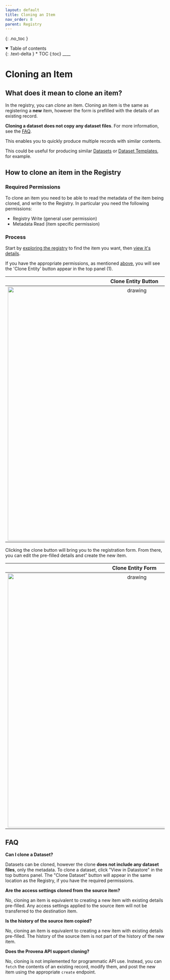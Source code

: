 ```yaml
---
layout: default
title: Cloning an Item
nav_order: 8
parent: Registry
---
```


{: .no_toc }

<details  open markdown="block">
  <summary>
    Table of contents
  </summary>
{: .text-delta }
* TOC
{:toc}
____
</details>

# Cloning an Item

## What does it mean to clone an item?

In the registry, you can _clone_ an item. Cloning an item is the same as registering a **new** item, however the form is prefilled with the details of an existing record.

**Cloning a dataset does not copy any dataset files**. For more information, see the [FAQ](#faq).

This enables you to quickly produce multiple records with similar contents.

This could be useful for producing similar [Datasets](../../data-store/overview) or [Dataset Templates](../provenance/registering-model-runs/model-workflow-configuration#dataset-template), for example.

## How to clone an item in the Registry

### Required Permissions

To clone an item you need to be able to read the metadata of the item being cloned, and write to the Registry. In particular you need the following permissions:

-   Registry Write (general user permission)
-   Metadata Read (item specific permission)

### Process

Start by [exploring the registry](./exploring_the_registry) to find the item you want, then [view it's details](./exploring_the_registry#viewing-records).

If you have the appropriate permissions, as mentioned [above](#required-permissions), you will see the 'Clone Entity' button appear in the top panel (1).

|                                     Clone Entity Button                                      |
| :------------------------------------------------------------------------------------------: |
| <img src="../../assets/images/registry/clone_item_button.png" alt="drawing" width="800"/> |

Clicking the clone button will bring you to the registration form. From there, you can edit the pre-filled details and create the new item.

|                                     Clone Entity Form                                      |
| :----------------------------------------------------------------------------------------: |
| <img src="../../assets/images/registry/clone_item_form.png" alt="drawing" width="800"/> |

## FAQ

**Can I clone a Dataset?**

Datasets can be cloned, however the clone **does not include any dataset files**, only the metadata. To clone a dataset, click "View in Datastore" in the top buttons panel. The "Clone Dataset" button will appear in the same location as the Registry, if you have the required permissions.

**Are the access settings cloned from the source item?**

No, cloning an item is equivalent to creating a new item with existing details pre-filled. Any access settings applied to the source item will not be transferred to the destination item.

**Is the history of the source item copied?**

No, cloning an item is equivalent to creating a new item with existing details pre-filled. The history of the source item is not part of the history of the new item.

**Does the Provena API support cloning?**

No, cloning is not implemented for programmatic API use. Instead, you can `fetch` the contents of an existing record, modify them, and post the new item using the appropriate `create` endpoint.

